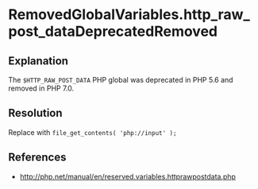 RemovedGlobalVariables.http_raw_post_dataDeprecatedRemoved
==========================================================

## Explanation

The `$HTTP_RAW_POST_DATA` PHP global was deprecated in PHP 5.6 and removed in PHP 7.0.

## Resolution

Replace with `file_get_contents( 'php://input' );`

## References

* http://php.net/manual/en/reserved.variables.httprawpostdata.php

